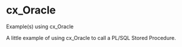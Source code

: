 # cx_Oracle
Example(s) using cx_Oracle

A little example of using cx_Oracle to call a PL/SQL Stored Procedure. 
